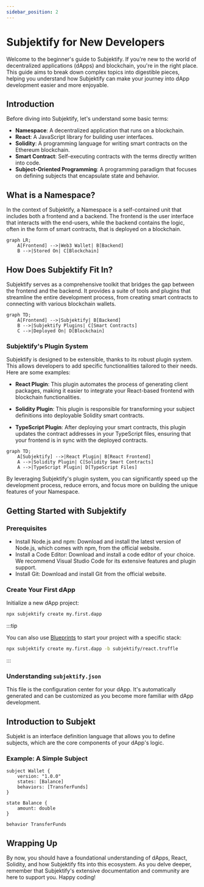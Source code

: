 ```yaml
---
sidebar_position: 2
---
```


# Subjektify for New Developers

Welcome to the beginner's guide to Subjektify. If you're new to the world of decentralized applications (dApps) and blockchain, you're in the right place. This guide aims to break down complex topics into digestible pieces, helping you understand how Subjektify can make your journey into dApp development easier and more enjoyable.

## Introduction

Before diving into Subjektify, let's understand some basic terms:

- **Namespace**: A decentralized application that runs on a blockchain.
- **React**: A JavaScript library for building user interfaces.
- **Solidity**: A programming language for writing smart contracts on the Ethereum blockchain.
- **Smart Contract**: Self-executing contracts with the terms directly written into code.
- **Subject-Oriented Programming**: A programming paradigm that focuses on defining subjects that encapsulate state and behavior.

## What is a Namespace?

In the context of Subjektify, a Namespace is a self-contained unit that includes both a frontend and a backend. The frontend is the user interface that interacts with the end-users, while the backend contains the logic, often in the form of smart contracts, that is deployed on a blockchain.

```mermaid
graph LR;
    A[Frontend] -->|Web3 Wallet| B[Backend]
    B -->|Stored On| C[Blockchain]
```

## How Does Subjektify Fit In?

Subjektify serves as a comprehensive toolkit that bridges the gap between the frontend and the backend. It provides a suite of tools and plugins that streamline the entire development process, from creating smart contracts to connecting with various blockchain wallets.

```mermaid
graph TD;
    A[Frontend] -->|Subjektify| B[Backend]
    B -->|Subjektify Plugins| C[Smart Contracts]
    C -->|Deployed On| D[Blockchain]
```

### Subjektify's Plugin System

Subjektify is designed to be extensible, thanks to its robust plugin system. This allows developers to add specific functionalities tailored to their needs. Here are some examples:

- **React Plugin**: This plugin automates the process of generating client packages, making it easier to integrate your React-based frontend with blockchain functionalities.
  
- **Solidity Plugin**: This plugin is responsible for transforming your subject definitions into deployable Solidity smart contracts.
  
- **TypeScript Plugin**: After deploying your smart contracts, this plugin updates the contract addresses in your TypeScript files, ensuring that your frontend is in sync with the deployed contracts.

```mermaid
graph TD;
    A[Subjektify] -->|React Plugin| B[React Frontend]
    A -->|Solidity Plugin| C[Solidity Smart Contracts]
    A -->|TypeScript Plugin| D[TypeScript Files]
```

By leveraging Subjektify's plugin system, you can significantly speed up the development process, reduce errors, and focus more on building the unique features of your Namespace.

## Getting Started with Subjektify

### Prerequisites

- Install Node.js and npm: Download and install the latest version of Node.js, which comes with npm, from the official website.
- Install a Code Editor: Download and install a code editor of your choice. We recommend Visual Studio Code for its extensive features and plugin support.
- Install Git: Download and install Git from the official website.

### Create Your First dApp

Initialize a new dApp project:

```bash
npx subjektify create my.first.dapp
```

:::tip

You can also use [Blueprints](https://blueprints.subjektify.dev) to start your project with a specific stack:

```bash
npx subjektify create my.first.dapp -b subjektify/react.truffle
```

:::

### Understanding `subjektify.json`

This file is the configuration center for your dApp. It's automatically generated and can be customized as you become more familiar with dApp development.

## Introduction to Subjekt

Subjekt is an interface definition language that allows you to define subjects, which are the core components of your dApp's logic.

### Example: A Simple Subject

```subjekt
subject Wallet {
    version: "1.0.0"
    states: [Balance]
    behaviors: [TransferFunds]
}

state Balance {
    amount: double
}

behavior TransferFunds
```

## Wrapping Up

By now, you should have a foundational understanding of dApps, React, Solidity, and how Subjektify fits into this ecosystem. As you delve deeper, remember that Subjektify's extensive documentation and community are here to support you. Happy coding!